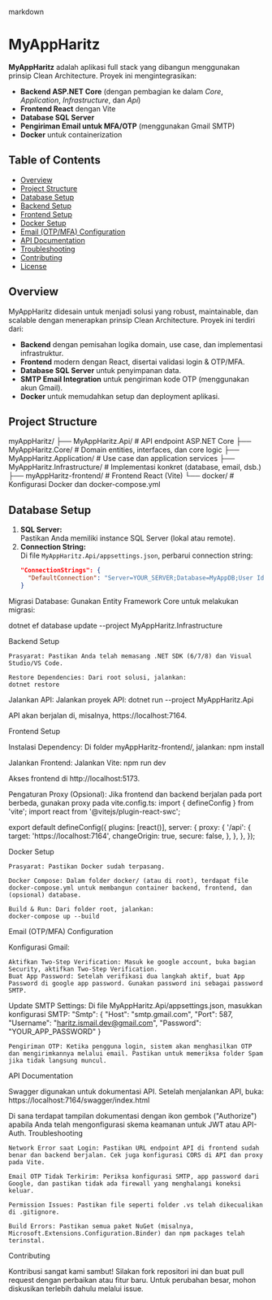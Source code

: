 markdown
# MyAppHaritz

**MyAppHaritz** adalah aplikasi full stack yang dibangun menggunakan prinsip Clean Architecture. Proyek ini mengintegrasikan:
- **Backend ASP.NET Core** (dengan pembagian ke dalam *Core*, *Application*, *Infrastructure*, dan *Api*)
- **Frontend React** dengan Vite
- **Database SQL Server**
- **Pengiriman Email untuk MFA/OTP** (menggunakan Gmail SMTP)
- **Docker** untuk containerization

## Table of Contents

- [Overview](#overview)
- [Project Structure](#project-structure)
- [Database Setup](#database-setup)
- [Backend Setup](#backend-setup)
- [Frontend Setup](#frontend-setup)
- [Docker Setup](#docker-setup)
- [Email (OTP/MFA) Configuration](#email-otpmfa-configuration)
- [API Documentation](#api-documentation)
- [Troubleshooting](#troubleshooting)
- [Contributing](#contributing)
- [License](#license)

## Overview

MyAppHaritz didesain untuk menjadi solusi yang robust, maintainable, dan scalable dengan menerapkan prinsip Clean Architecture. 
Proyek ini terdiri dari:
- **Backend** dengan pemisahan logika domain, use case, dan implementasi infrastruktur.
- **Frontend** modern dengan React, disertai validasi login & OTP/MFA.
- **Database SQL Server** untuk penyimpanan data.
- **SMTP Email Integration** untuk pengiriman kode OTP (menggunakan akun Gmail).
- **Docker** untuk memudahkan setup dan deployment aplikasi.

## Project Structure


myAppHaritz/ ├── MyAppHaritz.Api/ # API endpoint ASP.NET Core ├── MyAppHaritz.Core/ # Domain entities, interfaces, dan core logic ├── MyAppHaritz.Application/ # Use case dan application services ├── MyAppHaritz.Infrastructure/ # Implementasi konkret (database, email, dsb.) ├── myAppHaritz-frontend/ # Frontend React (Vite) └── docker/ # Konfigurasi Docker dan docker-compose.yml

## Database Setup

1. **SQL Server:**  
   Pastikan Anda memiliki instance SQL Server (lokal atau remote).  
2. **Connection String:**  
   Di file `MyAppHaritz.Api/appsettings.json`, perbarui connection string:
   ```json
   "ConnectionStrings": {
     "DefaultConnection": "Server=YOUR_SERVER;Database=MyAppDB;User Id=USERNAME;Password=PASSWORD;"
   }

Migrasi Database: Gunakan Entity Framework Core untuk melakukan migrasi:

dotnet ef database update --project MyAppHaritz.Infrastructure

Backend Setup

    Prasyarat: Pastikan Anda telah memasang .NET SDK (6/7/8) dan Visual Studio/VS Code.

    Restore Dependencies: Dari root solusi, jalankan:
    dotnet restore

Jalankan API: Jalankan proyek API:
dotnet run --project MyAppHaritz.Api

API akan berjalan di, misalnya, https://localhost:7164.

Frontend Setup

Instalasi Dependency: Di folder myAppHaritz-frontend/, jalankan:
npm install

Jalankan Frontend: Jalankan Vite:
npm run dev

Akses frontend di http://localhost:5173.

Pengaturan Proxy (Opsional): Jika frontend dan backend berjalan pada port berbeda, gunakan proxy pada vite.config.ts:
import { defineConfig } from 'vite';
import react from '@vitejs/plugin-react-swc';

export default defineConfig({
  plugins: [react()],
  server: {
    proxy: {
      '/api': {
        target: 'https://localhost:7164',
        changeOrigin: true,
        secure: false,
      },
    },
  },
});

Docker Setup

    Prasyarat: Pastikan Docker sudah terpasang.

    Docker Compose: Dalam folder docker/ (atau di root), terdapat file docker-compose.yml untuk membangun container backend, frontend, dan (opsional) database.

    Build & Run: Dari folder root, jalankan:
    docker-compose up --build

Email (OTP/MFA) Configuration

Konfigurasi Gmail:

    Aktifkan Two-Step Verification: Masuk ke google account, buka bagian Security, aktifkan Two-Step Verification.
    Buat App Password: Setelah verifikasi dua langkah aktif, buat App Password di google app password. Gunakan password ini sebagai password SMTP.

Update SMTP Settings: Di file MyAppHaritz.Api/appsettings.json, masukkan konfigurasi SMTP:
"Smtp": {
  "Host": "smtp.gmail.com",
  "Port": 587,
  "Username": "haritz.ismail.dev@gmail.com",
  "Password": "YOUR_APP_PASSWORD"
}

    Pengiriman OTP: Ketika pengguna login, sistem akan menghasilkan OTP dan mengirimkannya melalui email. Pastikan untuk memeriksa folder Spam jika tidak langsung muncul.

API Documentation

Swagger digunakan untuk dokumentasi API. Setelah menjalankan API, buka:
https://localhost:7164/swagger/index.html

Di sana terdapat tampilan dokumentasi dengan ikon gembok ("Authorize") apabila Anda telah mengonfigurasi skema keamanan untuk JWT atau API-Auth.
Troubleshooting

    Network Error saat Login: Pastikan URL endpoint API di frontend sudah benar dan backend berjalan. Cek juga konfigurasi CORS di API dan proxy pada Vite.

    Email OTP Tidak Terkirim: Periksa konfigurasi SMTP, app password dari Google, dan pastikan tidak ada firewall yang menghalangi koneksi keluar.

    Permission Issues: Pastikan file seperti folder .vs telah dikecualikan di .gitignore.

    Build Errors: Pastikan semua paket NuGet (misalnya, Microsoft.Extensions.Configuration.Binder) dan npm packages telah terinstal.

Contributing

Kontribusi sangat kami sambut! Silakan fork repositori ini dan buat pull request dengan perbaikan atau fitur baru. Untuk perubahan besar, mohon diskusikan terlebih dahulu melalui issue.
